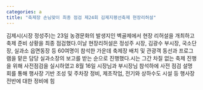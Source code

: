 ```yaml
---
categories: a
title: "축제장 손님맞이 최종 점검 제24회 김제지평선축제 현장리허설"
---
```

김제시(시장 정성주)는 23일 농경문화의 발생지인 벽골제에서 현장 리허설을 개최하고 축제 준비 상황을 최종 점검했다.이날 현장리허설은 정성주 시장, 김광수 부시장, 국소단장, 실과소 읍면동장 등 60여명이 참석한 가운데 축제장 배치 및 관광객 동선과 프로그램을 맡은 담당 실과소장의 보고를 받는 순으로 진행했다.시는 그간 차질 없는 축제 진행을 위해 사전점검을 실시하였고 8월 16일 시장님과 부시장님 참석하에 사전 점검 설명회를 통해 행사장 기반 조성 및 주차장 정비, 제초작업, 전기와 상하수도 시설 등 행사장 전반에 대한 정비에 힘